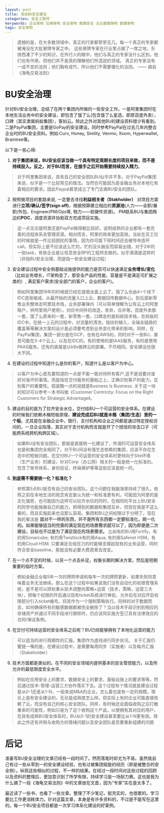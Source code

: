 ```yaml
---
layout: post
title: 浅谈BU安全建设
categories: 安全工程师
kerywords: 企业架构 应用架构 安全架构 数据安全 企业数据架构 数据架构
tags: 安全架构
---
```


> 遗憾的是，在大多数领域中，真正的行家都寥寥无几。每一个真正的专家都被淹没在大批冒牌专家之中。
这些冒牌专家在行业里占据了一席之地，东拼西凑了不少的知识，在外行人的眼中，他们与真正的专家没什么区别。他们也有作用，但他们并不是真的理解他们所混迹的领域。
真正的专家没有一成不变的法则；他们胸有成竹，所以他们不需要僵化的法则。
                                                            —— 摘自《海龟交易法则》

# BU安全治理

针对BU安全治理，总结了在两个集团内所做的一些安全工作。一是阿里集团时在本地生活业务中的安全建设，即包含了饿了么(包含饿了么星选，即原百度外卖），口碑（其实隶属蚂蚁集团），客如云。除此之外对其他BU的建设资料很少有看到。 二是PayPal集团，主要是GoPay的安全建设。同时参考PayPal在过去几年内整合企业时的BU安全资料。例如:Curv, Honey, Simlity, Venmo, Xoom, Hyperwallet, Braintree等。

以下是一些心得:

1. **对于集团来说，BU安全应该当做一个具有特定周期长度的项目来做，而不是持续投入。反之，对于BU而言，在接手之后开始需要持续投入精力**。
> 对于阿里集团来说，具有自己的安全团队BU似乎并不多。对于PayPal集团来说，似乎是一个比较常见的做法。当然也可能因为是金融业务对本地化有着相应的要求。因此Paypal甚至成立了专门去做BU安全的团队。

2. 按照做项目的套路来说, 一定要去寻找**利益相关者（Stakholder）** 对项目方案进行**立项/确认/签字(sign off)**，根据预算建立相应的**资源池**(人力——全职/兼职/外包、Engineer/PM/Ops等, 物力——软硬件资源)。 PM联系BU与集团两边的**POC**，调度资源并协助双方完成项目实施。
> 这一点无论是阿里还是PayPal做得都比较好。说明成熟的企业都有一套完善的流程体系去管理资源。相对而言，阿里的效率更加高效。当处在员工位的时候就是一件比较困扰的事情，因为你可能下班时间还会被夺命连环call。但实际上是不应该这么忙的，忙的没头脑反而容易出错。对于2中的一些task，有些企业是让信息安全BP的工程师去做的。似乎滴滴是这样的（非指BU安全治理，而是指一些安全建设过程）

3. 安全建设过程中安全侧基础设施提供的能力是否可以快速满足**业务增长/变化**（比如业务增长，IT架构变了，那安全产品的性能、容量是不是满足可扩展之类的）, 满足客户需求(安全部门的客户，企业的客户)。
> 例如阿里集团19年的时候就已经在提倡全面上云了。饿了么也由4+个线下IDC逐渐缩减，从最开始的流量入口上云，数据回传数据中心。到后面新零售业务整体走阿里技术栈，业务部署弹内（可以简单理解为公有云上的阿里租户，供阿里用户使用）。对应中间件的改造，舍弃，合并等。百度外卖那一套，饿了么原来的一套，新零售一套，口碑走的是蚂蚁技术栈，在蚂蚁的IDC中。在统一上云的过程中，对流量的清洗，指纹的植入，全端全链路的覆盖等等解决方案的设计是必须要考虑到业务变化带来的影响。同样，在PayPal集团，集团一部分是在GCP，也有在AWS的，同时对于一些BU，甚至可能在3-4个云上。以及在IDC的。有的使用的是IAAS服务，有的是使用PAAS服务。还有的直接是以k8s做跨云的部署。不尽相同。安全建设也很大不同。

4. 在建设的过程中知道什么是你的客户，知道什么是以客户为中心。
> 以客户为中心首先要知道的一点是不能一致对待所有客户,这不是说要对谁好对谁坏的事情。而是指在交付服务的基础之上，正确识别客户的能力，区别客户的重要性。假装酷一点的说就是Business is Business. 关于这一块的知识可以参考一本书叫做《Customer Centricity: Focus on the Right Customers for Strategic Advantage》。

5. 建设的目的是为了拉齐安全水位，交付给BU一个可运营的安全体系。在建设的时候我们依赖木桶短板原理，**建设完成后BU就是木桶（集团/生态）里的一个板**。尤其是在金融企业中，银行、支付机构和企业之间都是通过特定授权访问的，一旦企业陷落，其实对于支付机构而言就是开了个授信的攻击口子（可能跨系统跨机构跨区域）。
> 如果BU没有安全团队，那就是直接统一化建设了，所谓的可运营安全体系也是和集团完全相同了。对于BU间没有强生态依赖的集团，应该不存在生态中的短板问题。在交付BU一个可运营的安全体系时更倾向于Site环境（生产业务）的建设，针对Corp（办公网）相关的一般是统一化标准的。包含了账号体系，身份验证，终端保护等等这些应该是统一的。

6. **到底需不需要统一化？标准化？**
> 参照第5点BU是否有自己的安全团队。这个问题在我脑海里持续了很久。依照之前在本地生活的观念肯定是认为统一和标准更有利。可能因为阿里的是文化强势，也可能因为这样可以拉齐水位的同时，在相同的平台上BU安全的同学也能施展自己的能力，把得到的数据和集团互补。但现在我是不这么看的，而且实施起来也没那么容易。集团和BU之间权限过于分明了。现在我的看法是 **面对不一样的东西，并不是所有东西都一定要标准化，统一化的。如果能够适当的完善的满足现在的场景需求就可以了，因为即便是二次建设，目标也不过是为了满足现在的场景需求。** 比如有的BU用Fortify，有的用Sonarcube; 有的用Twistlock有的用Aqua; 有的用Safenet HSM，有的用Cloud HSM. 只要满足合规压力的时能够支撑起现有的业务运营，同时符合安全baseline，那就没有必要大费周章去改变。

7. 在一个点不足的时候，以另一个点去补足。权衡长期的解决方案，然后是短期重要的临时方案。
> 例如金融企业每5年一次的牌照申请和每年一次的牌照更新，如果失败则意味着业务无法继续。那么在这个过程中如果说我们没有自动化的权限管理系统，是不是可以把权重从技术调整向策略+运营（技术，策略，运营三大块），把每个权限的开启通过现有ticket系统进行审批，允许后在对应开启权限部分引入ticket编号。将其作为一个强制策略执行。同样的对于数据而言，如何确保所有的敏感数据都被完全删除了？当以技术手段识别到相应的存储资产并通过不同手段进行擦除时，仍应该同实施方签订具有法律效应的合同/保证条例。

8. 在交付可持续运营的安全体系之后呢？BU已经能够拥有了本地化运营的能力
> 可以适当的进行周期性的汇报。集团作为虚线进行同步状况。 关于汇报仍要提一嘴的是，在建设过程中，是需要每周同步（实施者）以及每月汇报（Stakeholder）

9. 技术方面都是类似的。在不同的安全领域内提供基本的安全管控能力，以及所允许的最低限度安全水平。
> 例如在应用安全上的要求，数据安全上的要求，基础设施上的要求等等。然后通过技术-管理-运营三方协作落实下去。这个过程有个情况就是建设过程是从0-1还是从1-N，一般来说M&A的企业，怎么着也是有一定的规模。理论上是有安全建设的，无论是成熟度怎么样。但实际上有的企业可能直接依赖了云，而没有自己的核心安全团队。同样，有时候还会面临收购之后打散重来的可能性，例如只是为了这个收购这个产品，以便拥有其对应的用户。在具有成熟BU安全体系时，BU从0-1的安全建设甚至要比从1-N更有效。除此之外还有并购与收购方的情绪问题以及安全团队是否要重新组建的问题


# 后记

准备写BU安全治理的文章已经有一段时间了。然而落笔时却尤为不易。虽然我自己有过一些从零到一的安全建设经验，也有过被集团赋能的经历（即是被整合的安全侧）。纵观这些相似的过程，不一样的结果。在经过一段时间对这些过程的回顾以及资料的整理后，更加意识到了所学有限，持续学习是一场耐力赛。这也是我为什么摘了一段《海龟交易法则》中的文章放在文首，因为“专家”实在是太多了。

最近读了一些书，也看了一些文章。整理了不少笔记，挺充实的，也很累的。学习要比工作更消耗体力。针对这篇文章，本身是有许多资料的，不过是不能写在这里的。每一个BU安全项目都是一次学习体系化建设的好案例。

